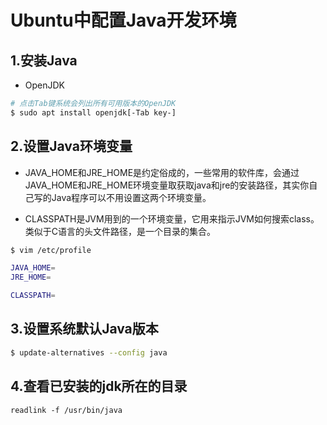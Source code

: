 # Ubuntu中配置Java开发环境

## 1.安装Java

* OpenJDK

```bash
# 点击Tab键系统会列出所有可用版本的OpenJDK
$ sudo apt install openjdk[-Tab key-]
```


## 2.设置Java环境变量

* JAVA_HOME和JRE_HOME是约定俗成的，一些常用的软件库，会通过JAVA_HOME和JRE_HOME环境变量取获取java和jre的安装路径，其实你自己写的Java程序可以不用设置这两个环境变量。

* CLASSPATH是JVM用到的一个环境变量，它用来指示JVM如何搜索class。类似于C语言的头文件路径，是一个目录的集合。

```bash
$ vim /etc/profile

JAVA_HOME=
JRE_HOME=

CLASSPATH=
```

## 3.设置系统默认Java版本

```bash
$ update-alternatives --config java
```

## 4.查看已安装的jdk所在的目录

```shell
readlink -f /usr/bin/java
```





